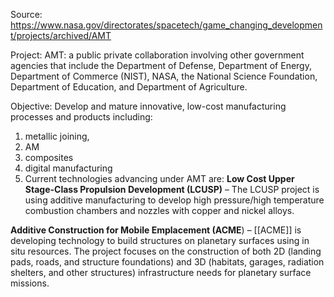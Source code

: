Source: https://www.nasa.gov/directorates/spacetech/game_changing_development/projects/archived/AMT

Project: AMT: a public private collaboration involving other government agencies that include the Department of Defense, Department of Energy, Department of Commerce (NIST), NASA, the National Science Foundation, Department of Education, and Department of Agriculture.

Objective: Develop and mature innovative, low-cost manufacturing processes and products including:
1. metallic joining, 
2. AM
3. composites
4. digital manufacturing
5. Current technologies advancing under AMT are:
**Low Cost Upper Stage-Class Propulsion Development (LCUSP)** – The LCUSP project is using additive manufacturing to develop high pressure/high temperature combustion chambers and nozzles with copper and nickel alloys.

**Additive Construction for Mobile Emplacement (ACME**) – [[ACME]] is developing technology to build structures on planetary surfaces using in situ resources. The project focuses on the construction of both 2D (landing pads, roads, and structure foundations) and 3D (habitats, garages, radiation shelters, and other structures) infrastructure needs for planetary surface missions.